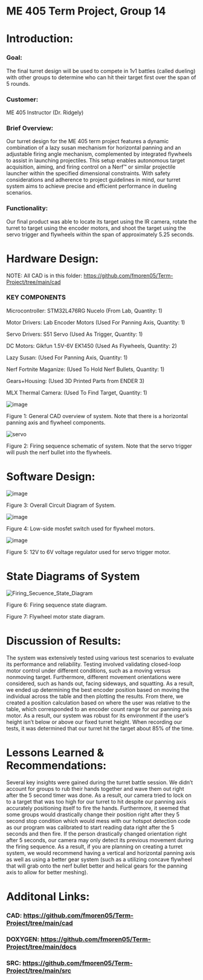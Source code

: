 # ME 405 Term Project, Group 14

# Introduction: 

### Goal: 

The final turret design will be used to compete in 1v1 battles (called dueling) with other groups to determine who can hit their target first over the span of 5 rounds. 

### Customer: 

ME 405 Instructor (Dr. Ridgely)


### Brief Overview: 

Our turret design for the ME 405 term project features a dynamic combination of a lazy susan mechanism for horizontal panning and an adjustable firing angle mechanism, complemented by integrated flywheels to assist in launching projectiles. This setup enables autonomous target acquisition, aiming, and firing control on a Nerf™ or similar projectile launcher within the specified dimensional constraints. With safety considerations and adherence to project guidelines in mind, our turret system aims to achieve precise and efficient performance in dueling scenarios. 

### Functionality:

Our final product was able to locate its target using the IR camera, rotate the turret to target using the encoder motors, and shoot the target using the servo trigger and flywheels within the span of approximately 5.25 seconds. 

# Hardware Design: 

NOTE: All CAD is in this folder: https://github.com/fmoren05/Term-Project/tree/main/cad


### KEY COMPONENTS

Microcontroller: STM32L476RG Nucelo (From Lab, Quantity: 1)

Motor Drivers: Lab Encoder Motors (Used For Panning Axis, Quantity: 1)

Servo Drivers: S51 Servo (Used As Trigger, Quantity: 1)

DC Motors: Gikfun 1.5V-6V EK1450 (Used As Flywheels, Quantity: 2)

Lazy Susan: (Used For Panning Axis, Quantity: 1)

Nerf Fortnite Maganize: (Used To Hold Nerf Bullets, Quantity: 1)

Gears+Housing: (Used 3D Printed Parts from ENDER 3)

MLX Thermal Camera: (Used To Find Target, Quantity: 1)

![image](https://github.com/fmoren05/Term-Project/assets/132640536/ce465a27-afd6-463f-9f4d-bb921be6ea81)

Figure 1: General CAD overview of system. Note that there is a horizontal panning axis and flywheel components. 

![servo](https://github.com/fmoren05/Term-Project/assets/156385954/ded17ace-ae5a-4ab5-a130-a17aa628b9eb)

Figure 2: Firing sequence schematic of system. Note that the servo trigger will push the nerf bullet into the flywheels.

# Software Design:

![image](https://github.com/fmoren05/Term-Project/assets/156385954/c50f1105-7ef4-47a1-808b-d7fd96c1f143)

Figure 3: Overall Circuit Diagram of System.

![image](https://github.com/fmoren05/Term-Project/assets/156385954/2e7ecd68-8abd-45ad-a0a7-47c0372085f3)


Figure 4: Low-side mosfet switch used for flywheel motors. 

![image](https://github.com/fmoren05/Term-Project/assets/156385954/1772b2a8-6f60-4d94-9b0b-320cfb8660c2)


Figure 5: 12V to 6V voltage regulator used for servo trigger motor. 

# State Diagrams of System


![Firing_Secuence_State_Diagram](https://github.com/fmoren05/Term-Project/assets/156385950/4800061b-cff4-411c-ad2c-d1b4355806a7)

Figure 6: Firing sequence state diagram.



Figure 7: Flywheel motor state diagram.

# Discussion of Results:

The system was extensively tested using various test scenarios to evaluate its performance and reliability. Testing involved validating closed-loop motor control under different conditions, such as a moving versus nonmoving target. Furthermore, different movement orientations were considered, such as hands out, facing sideways, and squatting. As a result, we ended up determining the best encoder position based on moving the individual across the table and then plotting the results. From there, we created a position calculation based on where the user was relative to the table, which corresponded to an encoder count range for our panning axis motor. As a result, our system was robust for its environment if the user’s height isn’t below or above our fixed turret height. When recording our tests, it was determined that our turret hit the target about 85% of the time. 

# Lessons Learned & Recommendations:

Several key insights were gained during the turret battle session. We didn’t account for groups to rub their hands together and wave them out right after the 5 second timer was done. As a result, our camera tried to lock on to a target that was too high for our turret to hit despite our panning axis accurately positioning itself to fire the hands. Furthermore, it seemed that some groups would drastically change their position right after they 5 second stop condition which would mess with our hotspot detection code as our program was calibrated to start reading data right after the 5 seconds and then fire. If the person drastically changed orientation right after 5 seconds, our camera may only detect its previous movement during the firing sequence. As a result, if you are planning on creating a turret system, we would recommend having a vertical and horizontal panning axis as well as using a better gear system (such as a utilizing concave flywheel that will grab onto the nerf bullet better and helical gears for the panning axis to allow for better meshing). 

# Additonal Links:
### CAD: https://github.com/fmoren05/Term-Project/tree/main/cad

### DOXYGEN: https://github.com/fmoren05/Term-Project/tree/main/docs

### SRC: https://github.com/fmoren05/Term-Project/tree/main/src





